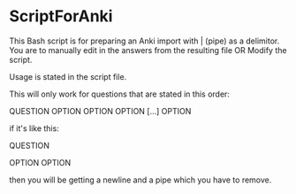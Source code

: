 # ScriptForAnki
This Bash script is for preparing an Anki import with | (pipe) as a delimitor. You are to manually edit in the answers from the resulting file OR Modify the script.

Usage is stated in the script file.

This will only work for questions that are stated in this order:

QUESTION
OPTION
OPTION
OPTION
[...]
OPTION

if it's like this: 

QUESTION

OPTION
OPTION

then you will be getting a newline and a pipe which you have to remove.
